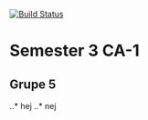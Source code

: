 [![Build Status](https://travis-ci.com/Foldager94/CA-1.svg?branch=master)](https://travis-ci.com/Foldager94/CA-1)

# Semester 3 CA-1
## Grupe 5

..* hej
..* nej
